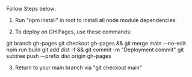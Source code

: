 Follow Steps below:

1. Run "npm install" in root to install all node module dependencies.

2. To deploy on GH Pages, use these commands:

git branch gh-pages
git checkout gh-pages && git merge main --no-edit
npm run build
git add dist -f && git commit -m "Deployment commit"
git subtree push --prefix dist origin gh-pages

3. Return to your main branch via "git checkout main"